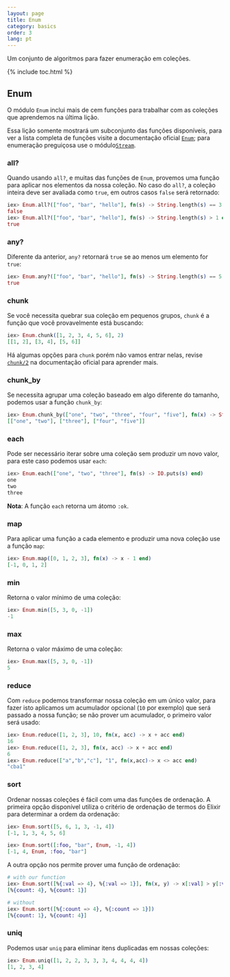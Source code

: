 ```yaml
---
layout: page
title: Enum
category: basics
order: 3
lang: pt
---
```


Um conjunto de algoritmos para fazer enumeração em coleções.

{% include toc.html %}

## Enum

O módulo `Enum` inclui mais de cem funções para trabalhar com as coleções que aprendemos na última lição.

Essa lição somente mostrará um subconjunto das funções disponíveis, para ver a lista completa de funções visite a documentação oficial [`Enum`](http://elixir-lang.org/docs/stable/elixir/Enum.html); para enumeração preguiçosa use o módulo[`Stream`](http://elixir-lang.org/docs/stable/elixir/Stream.html).

### all?

Quando usando `all?`, e muitas das funções de `Enum`, provemos uma função para aplicar nos elementos da nossa coleção. No caso do `all?`, a coleção inteira deve ser avaliada como `true`, em outros casos `false` será retornado:

```elixir
iex> Enum.all?(["foo", "bar", "hello"], fn(s) -> String.length(s) == 3 end)
false
iex> Enum.all?(["foo", "bar", "hello"], fn(s) -> String.length(s) > 1 end)
true
```

### any?

Diferente da anterior, `any?` retornará `true` se ao menos um elemento for `true`:

```elixir
iex> Enum.any?(["foo", "bar", "hello"], fn(s) -> String.length(s) == 5 end)
true
```

### chunk

Se você necessita quebrar sua coleção em pequenos grupos, `chunk` é a função que você provavelmente está buscando:

```elixir
iex> Enum.chunk([1, 2, 3, 4, 5, 6], 2)
[[1, 2], [3, 4], [5, 6]]
```

Há algumas opções para `chunk` porém não vamos entrar nelas, revise [`chunk/2`](http://elixir-lang.org/docs/stable/elixir/Enum.html#chunk/2) na documentação oficial para aprender mais.

### chunk_by

Se necessita agrupar uma coleção baseado em algo diferente do tamanho, podemos usar a função `chunk_by`:

```elixir
iex> Enum.chunk_by(["one", "two", "three", "four", "five"], fn(x) -> String.length(x) end)
[["one", "two"], ["three"], ["four", "five"]]
```

### each

Pode ser necessário iterar sobre uma coleção sem produzir um novo valor, para este caso podemos usar `each`:

```elixir
iex> Enum.each(["one", "two", "three"], fn(s) -> IO.puts(s) end)
one
two
three
```

__Nota__: A função `each` retorna um átomo `:ok`.

### map

Para aplicar uma função a cada elemento e produzir uma nova coleção use a função `map`:

```elixir
iex> Enum.map([0, 1, 2, 3], fn(x) -> x - 1 end)
[-1, 0, 1, 2]
```

### min

Retorna o valor mínimo de uma coleção:

```elixir
iex> Enum.min([5, 3, 0, -1])
-1
```

### max

Retorna o valor máximo de uma coleção:

```elixir
iex> Enum.max([5, 3, 0, -1])
5
```

### reduce

Com `reduce` podemos transformar nossa coleção em um único valor, para fazer isto aplicamos um acumulador opcional (`10` por exemplo) que será passado a nossa função; se não prover um acumulador, o primeiro valor será usado:

```elixir
iex> Enum.reduce([1, 2, 3], 10, fn(x, acc) -> x + acc end)
16
iex> Enum.reduce([1, 2, 3], fn(x, acc) -> x + acc end)
6
iex> Enum.reduce(["a","b","c"], "1", fn(x,acc)-> x <> acc end)
"cba1"
```

### sort

Ordenar nossas coleções é fácil com uma das funções de ordenação. A primeira opção disponível utiliza o critério de ordenação de termos do Elixir para determinar a ordem da ordenação:

```elixir
iex> Enum.sort([5, 6, 1, 3, -1, 4])
[-1, 1, 3, 4, 5, 6]

iex> Enum.sort([:foo, "bar", Enum, -1, 4])
[-1, 4, Enum, :foo, "bar"]
```

A outra opção nos permite prover uma função de ordenação:

```elixir
# with our function
iex> Enum.sort([%{:val => 4}, %{:val => 1}], fn(x, y) -> x[:val] > y[:val] end)
[%{count: 4}, %{count: 1}]

# without
iex> Enum.sort([%{:count => 4}, %{:count => 1}])
[%{count: 1}, %{count: 4}]
```

### uniq

Podemos usar `uniq` para eliminar itens duplicadas em nossas coleções:

```elixir
iex> Enum.uniq([1, 2, 2, 3, 3, 3, 4, 4, 4, 4])
[1, 2, 3, 4]
```
